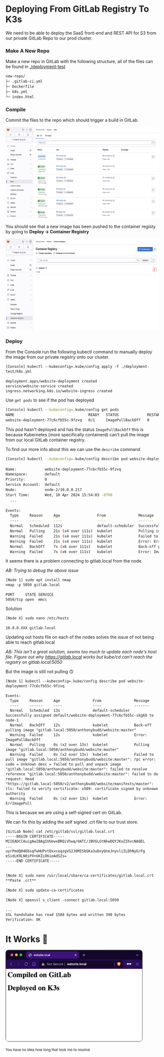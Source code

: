 # Deploying From GitLab Registry To K3s

We need to be able to deploy the SaaS front-end and REST API for S3 from our private GitLab Repo to our prod cluster.


### Make A New Repo

Make a new repo in GitLab with the following structure, all of the files can be found in [./deployment-test](./../deployment-test)

```sh
new-repo/
├─ .gitlab-ci.yml
├─ Dockerfile
├─ k8s.yml
└─ index.html
```

### Compile
Commit the files to the repo which should trigger a build in GitLab.

<img height="300" src="https://raw.githubusercontent.com/anthonybudd/s3-from-scratch/master/_img/test-builds.png">

You should see that a new image has been pushed to the container registy by going to __Deploy -> Container Registry__

<img height="300" src="https://raw.githubusercontent.com/anthonybudd/s3-from-scratch/master/_img/test-container-registry.png">


### Deploy
From the Console run the following kubectl command to manually deploy the image from our private registry onto our cluster.

```
[Console] kubectl --kubeconfig=.kube/config apply -f ./deployment-test/k8s.yml

deployment.apps/website-deployment created
service/website-service created
ingress.networking.k8s.io/website-ingress created
```

Use `get pods` to see if the pod has deployed
```sh
[Console] kubectl --kubeconfig=.kube/config get pods
NAME                                  READY   STATUS             RESTARTS   AGE
website-deployment-77c6cfb55c-9fzvq   0/1     ImagePullBackOff   0          43s
```

This pod hasn't deployed and has the status `ImagePullBackOff` this is because Kubernetes (more specifically containerd) can't pull the image from our local GitLab container registry.

To find our more info about this we can use the `describe` command
```sh
[Console] kubectl --kubeconfig=.kube/config describe pod website-deployment-77c6cfb55c-9fzvq

Name:             website-deployment-77c6cfb55c-9fzvq
Namespace:        default
Priority:         0
Service Account:  default
Node:             node-2/10.0.0.217
Start Time:       Wed, 10 Apr 2024 15:54:03 -0700
  ...

Events:
  Type     Reason     Age                 From               Message
  ----     ------     ----                ----               -------
  Normal   Scheduled  112s                default-scheduler  Successfully assigned default/website-deployment-77c6cfb55c-9fzvq to node-2
  Normal   Pulling    21s (x4 over 111s)  kubelet            Pulling image "gitlab.local:5050/anthonybudd/website:master"
  Warning  Failed     21s (x4 over 111s)  kubelet            Failed to pull image "gitlab.local:5050/anthonybudd/website:master": rpc error: code = Unknown desc = failed to pull and unpack image "gitlab.local:5050/anthonybudd/website:master": failed to resolve reference "gitlab.local:5050/anthonybudd/website:master": failed to do request: Head "https://gitlab.local:5050/v2/anthonybudd/website/manifests/master": dial tcp: lookup gitlab.local: no such host
  Warning  Failed     21s (x4 over 111s)  kubelet            Error: ErrImagePull
  Normal   BackOff    7s (x6 over 111s)   kubelet            Back-off pulling image "gitlab.local:5050/anthonybudd/website:master"
  Warning  Failed     7s (x6 over 111s)   kubelet            Error: ImagePullBackOff
```

It seems there is a problem connecting to gitlab.local from the node.

_AB: Trying to debug the above issue_
```
[Node 1] sudo apt install nmap
nmap -p 5050 gitlab.local

PORT     STATE SERVICE
5050/tcp open  mmcc
```

Solution
```
[Node X] sudo nano /etc/hosts

10.0.0.XXX gitlab.local
```

Updating out hosts file on each of the nodes solves the issue of not being able to reach gitlab.local

_AB: This isn't a great solution, seems too much to update each node's host file. Figure out why https://gitlab.local works but kube/cd can't reach the registry on gitlab.local:5050_

But the image is still not pulling 🙃

```
[Node 1] kubectl --kubeconfig=.kube/config describe pod website-deployment-77c6cfb55c-9fzvq

Events:
  Type     Reason     Age               From               Message
  ----     ------     ----              ----               -------
  Normal   Scheduled  13s               default-scheduler  Successfully assigned default/website-deployment-77c6cfb55c-skg69 to node-1
  Normal   BackOff    12s               kubelet            Back-off pulling image "gitlab.local:5050/anthonybudd/website:master"
  Warning  Failed     12s               kubelet            Error: ImagePullBackOff
  Normal   Pulling    0s (x2 over 13s)  kubelet            Pulling image "gitlab.local:5050/anthonybudd/website:master"
  Warning  Failed     0s (x2 over 13s)  kubelet            Failed to pull image "gitlab.local:5050/anthonybudd/website:master": rpc error: code = Unknown desc = failed to pull and unpack image "gitlab.local:5050/anthonybudd/website:master": failed to resolve reference "gitlab.local:5050/anthonybudd/website:master": failed to do request: Head "https://gitlab.local:5050/v2/anthonybudd/website/manifests/master": tls: failed to verify certificate: x509: certificate signed by unknown authority
  Warning  Failed     0s (x2 over 13s)  kubelet            Error: ErrImagePull
```

This is because we are using a self-signed cert on GitLab. 

We can fix this by adding the self signed .crt file to our trust store.

```
[GitLab Node] cat /etc/gitlab/ssl/gitlab.local.crt 
-----BEGIN CERTIFICATE-----
MIIEADCCAuigAwIBAgIUUewxBRQiVhwq/OATC/JBVGLGtNkwDQYJKoZIhvcNAQEL
...
uyrPmdQ04E6sqfwHUPvtDxxceqzgVS2J0MISbGKa3uDxyQneJnysliILDhNyO/Fg
eSidLK9LN0iPX+GKIL06ieAdSZs=
-----END CERTIFICATE-----


[Node X] sudo nano /usr/local/share/ca-certificates/gitlab.local.crt
**Paste .crt**

[Node X] sudo update-ca-certificates

[Node X] openssl s_client -connect gitlab.local:5050

...
SSL handshake has read 1588 bytes and written 398 bytes
Verification: OK
```


# It Works 🎉

<img height="300" src="https://raw.githubusercontent.com/anthonybudd/s3-from-scratch/master/_img/test-deployment.jpg">

<small>You have no idea how long that took me to resolve</small>